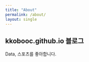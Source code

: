 ```yaml
---
title: "About"
permalink: /about/
layout: single
---
```


## kkobooc.github.io 블로그

Data, 스포츠를 좋아합니다.